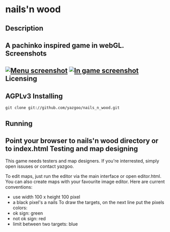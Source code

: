 nails'n wood
============
Description
---------
A pachinko inspired game in webGL.
Screenshots
-----------
[![Menu screenshot](http://cloud.github.com/downloads/yazgoo/nails_n_wood/nails_n_wood_capture_menu_small.png)](http://cloud.github.com/downloads/yazgoo/nails_n_wood/nails_n_wood_capture_menu.png)
[![In game screenshot](http://cloud.github.com/downloads/yazgoo/nails_n_wood/nails_n_wood_capture_game_small.png)](http://cloud.github.com/downloads/yazgoo/nails_n_wood/nails_n_wood_capture_game.png)
Licensing
---------
AGPLv3
Installing
----------
    git clone git://github.com/yazgoo/nails_n_wood.git
Running
-------
Point your browser to nails'n wood directory or to index.html
Testing and map designing
-------------------------
This game needs testers and map designers. If you're interrested,
simply open issuses or contact yazgoo.

To edit maps, just run the editor via the main interface or open
editor.html.
You can also create maps with your favourite image editor.
Here are current conventions:
- use width 100 x height 100 pixel
- a black pixel's a nails
To draw the targets, on the next line put the pixels colors:
- ok sign: green
- not ok sign: red
- limit between two targets: blue
